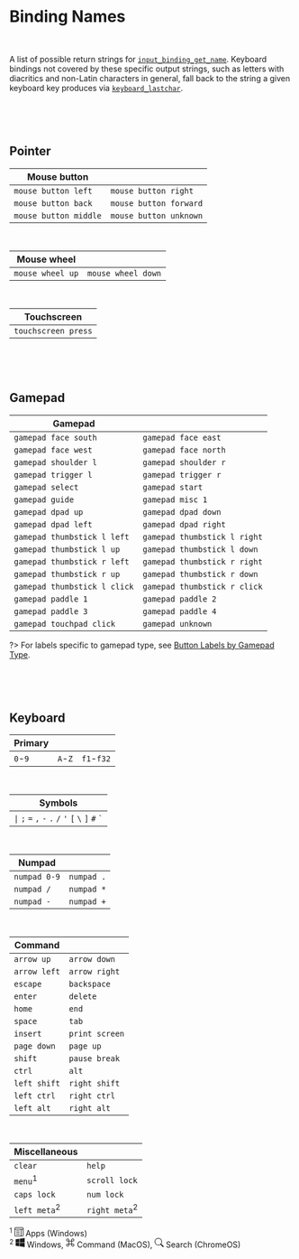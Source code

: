 # Binding Names

&nbsp;

A list of possible return strings for [`input_binding_get_name`](Functions-(Bindings)#input_binding_get_namebinding). Keyboard bindings not covered by these specific output strings, such as letters with diacritics and non-Latin characters in general, fall back to the string a given keyboard key produces via [`keyboard_lastchar`](https://manual.yoyogames.com/GameMaker_Language/GML_Reference/Game_Input/Keyboard_Input/keyboard_lastchar.htm).

&nbsp;

&nbsp;

## Pointer

| Mouse button          |                       |
|-----------------------|-----------------------|
| `mouse button left`   | `mouse button right`  |
| `mouse button back`   | `mouse button forward`|
| `mouse button middle` | `mouse button unknown`|

&nbsp;

| Mouse wheel           |                       |
|-----------------------|-----------------------|
| `mouse wheel up`      | `mouse wheel down`    |

&nbsp;

| Touchscreen         |
|---------------------|
| `touchscreen press` |

&nbsp;

&nbsp;

## Gamepad

| Gamepad                      |                              |
|------------------------------|------------------------------|
| `gamepad face south`         | `gamepad face east`          |
| `gamepad face west`          | `gamepad face north`         |
| `gamepad shoulder l`         | `gamepad shoulder r`         |
| `gamepad trigger l`          | `gamepad trigger r`          |
| `gamepad select`             | `gamepad start`              |
| `gamepad guide`              | `gamepad misc 1`             |
| `gamepad dpad up`            | `gamepad dpad down`          |
| `gamepad dpad left`          | `gamepad dpad right`         |
| `gamepad thumbstick l left`  | `gamepad thumbstick l right` |
| `gamepad thumbstick l up`    | `gamepad thumbstick l down`  |
| `gamepad thumbstick r left`  | `gamepad thumbstick r right` |
| `gamepad thumbstick r up`    | `gamepad thumbstick r down`  |
| `gamepad thumbstick l click` | `gamepad thumbstick r click` |
| `gamepad paddle 1`           | `gamepad paddle 2`           |
| `gamepad paddle 3`           | `gamepad paddle 4`           |
| `gamepad touchpad click`     | `gamepad unknown`            |

?> For labels specific to gamepad type, see [Button Labels by Gamepad Type](Gamepad-Button-Labels).

&nbsp;

&nbsp;

## Keyboard

| Primary  |          |          |
|----------|----------|----------|
| `0`-`9`  | `A`-`Z`  |`f1`-`f32`|

&nbsp;

| Symbols |
|---------|
|<code>&#124;</code> <code>&#59;</code> <code>&#61;</code> <code>&#44;</code> <code>&#45;</code> <code>&#46;</code> <code>&#47;</code> <code>&#39;</code> <code>&#91;</code> <code>&#92;</code> <code>&#93;</code> <code>&#35;</code> <code>&#96;</code>|

&nbsp;

| Numpad       |            |
|--------------|------------|
| `numpad 0-9` | `numpad .` |
| `numpad /`   | `numpad *` |
| `numpad -`   | `numpad +` |

&nbsp;

| Command        |                |
|----------------|----------------|
| `arrow up`     | `arrow down`   |
| `arrow left`   | `arrow right`  |
| `escape`       | `backspace`    |
| `enter`        | `delete`       |
| `home`         | `end`          |
| `space`        | `tab`          |
| `insert`       | `print screen` |
| `page down`    | `page up`      |
| `shift`        | `pause break`  |
| `ctrl`         | `alt`          |
| `left shift`   | `right shift`  |
| `left ctrl`    | `right ctrl`   |
| `left alt`     | `right alt`    |

&nbsp;

| Miscellaneous            |                          |
|--------------------------|--------------------------|
| `clear`                  | `help`                   |
| `menu`<sup>1</sup>       | `scroll lock`            |
| `caps lock`              | `num lock`               |
| `left meta`<sup>2</sup>  | `right meta`<sup>2</sup> |

<sup>1</sup> <svg xmlns="http://www.w3.org/2000/svg" width="16" height="16" fill="currentColor" viewBox="0 0 16 16"><path d="M3 6.5a.5.5 0 0 1 .5-.5h5a.5.5 0 0 1 0 1h-5a.5.5 0 0 1-.5-.5zm0 3a.5.5 0 0 1 .5-.5h5a.5.5 0 0 1 0 1h-5a.5.5 0 0 1-.5-.5zm.5 2.5a.5.5 0 0 0 0 1h5a.5.5 0 0 0 0-1h-5z"></path><path d="M2 0a2 2 0 0 0-2 2v12a2 2 0 0 0 2 2h12a2 2 0 0 0 2-2V2a2 2 0 0 0-2-2H2zm12 1a1 1 0 0 1 1 1v1H1V2a1 1 0 0 1 1-1h12zm1 3v10a1 1 0 0 1-1 1h-2V4h3zm-4 0v11H2a1 1 0 0 1-1-1V4h10z"></path>
</svg> Apps (Windows)<br>
<sup>2</sup> 
<svg xmlns="http://www.w3.org/2000/svg" width="16" height="16" fill="currentColor" class="" viewBox="0 0 16 16"><path d="M6.555 1.375 0 2.237v5.45h6.555V1.375zM0 13.795l6.555.933V8.313H0v5.482zm7.278-5.4.026 6.378L16 16V8.395H7.278zM16 0 7.33 1.244v6.414H16V0z"></path>
</svg> Windows, <svg xmlns="http://www.w3.org/2000/svg" width="16" height="16" fill="currentColor" class="bi bi-command" viewBox="0 0 16 16"><path d="M3.5 2A1.5 1.5 0 0 1 5 3.5V5H3.5a1.5 1.5 0 1 1 0-3zM6 5V3.5A2.5 2.5 0 1 0 3.5 6H5v4H3.5A2.5 2.5 0 1 0 6 12.5V11h4v1.5a2.5 2.5 0 1 0 2.5-2.5H11V6h1.5A2.5 2.5 0 1 0 10 3.5V5H6zm4 1v4H6V6h4zm1-1V3.5A1.5 1.5 0 1 1 12.5 5H11zm0 6h1.5a1.5 1.5 0 1 1-1.5 1.5V11zm-6 0v1.5A1.5 1.5 0 1 1 3.5 11H5z"></path></svg> Command (MacOS), <svg xmlns="http://www.w3.org/2000/svg" width="16" height="16" fill="currentColor" class="bi bi-search" viewBox="0 0 16 16">
  <path d="M11.742 10.344a6.5 6.5 0 1 0-1.397 1.398h-.001c.03.04.062.078.098.115l3.85 3.85a1 1 0 0 0 1.415-1.414l-3.85-3.85a1.007 1.007 0 0 0-.115-.1zM12 6.5a5.5 5.5 0 1 1-11 0 5.5 5.5 0 0 1 11 0z"/>
</svg> Search (ChromeOS)
